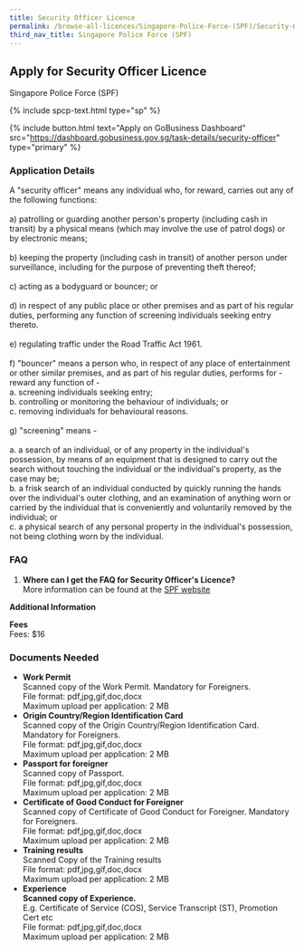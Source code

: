 ```yaml
---
title: Security Officer Licence
permalink: /browse-all-licences/Singapore-Police-Force-(SPF)/Security-Officer-Licence
third_nav_title: Singapore Police Force (SPF)
---
```


## Apply for Security Officer Licence

Singapore Police Force (SPF)

{% include spcp-text.html type="sp" %}

{% include button.html text="Apply on GoBusiness Dashboard" src="https://dashboard.gobusiness.gov.sg/task-details/security-officer" type="primary" %}

<H3>Application Details</H3>

<p>A "security officer" means any individual who, for reward, carries out any of the following functions:<br><br>a) patrolling or guarding another person's property (including cash in transit) by a physical means (which may involve the use of patrol dogs) or by electronic means;<br><br>b) keeping the property (including cash in transit) of another person under surveillance, including for the purpose of preventing theft thereof;<br><br>c) acting as a bodyguard or bouncer; or<br><br>d) in respect of any public place or other premises and as part of his regular duties, performing any function of screening individuals seeking entry thereto.<br><br>e) regulating traffic under the Road Traffic Act 1961.<br><br>f) "bouncer" means a person who, in respect of any place of entertainment or other similar premises, and as part of his regular duties, performs for -reward any function of -<br>a. screening individuals seeking entry;<br>b. controlling or monitoring the behaviour of individuals; or<br>c. removing individuals for behavioural reasons.<br><br>g) "screening" means -<br><br>a. a search of an individual, or of any property in the individual's possession, by means of an equipment that is designed to carry out the search without touching the individual or the individual's property, as the case may be;<br>b. a frisk search of an individual conducted by quickly running the hands over the individual's outer clothing, and an examination of anything worn or carried by the individual that is conveniently and voluntarily removed by the individual; or<br>c. a physical search of any personal property in the individual's possession, not being clothing worn by the individual.</p>

<h3>FAQ</h3>

<ol>
<li>
<strong>Where can I get the FAQ for Security Officer's Licence?
</strong><br> 
More information can be found at the 
<a href="https://www.police.gov.sg/e-Services/Police-Licences/Security-Officer-Licence" target="_blank" rel="noopener">SPF website</a>
</li>
</ol>

<strong>Additional Information</strong>

<p><strong>Fees</strong><br>
Fees: $16</p>

<H3>Documents Needed</H3>

<ul>
<li><strong>Work Permit</strong><br />Scanned copy of the Work Permit. Mandatory for Foreigners.
<br>
File format: pdf,jpg,gif,doc,docx<br>
Maximum upload per application: 2 MB
</li>
<li><strong>Origin Country/Region Identification Card</strong><br />Scanned copy of the Origin Country/Region Identification Card. Mandatory for Foreigners.
<br>
File format: pdf,jpg,gif,doc,docx<br>
Maximum upload per application: 2 MB
</li>
<li><strong>Passport for foreigner</strong><br />Scanned copy of Passport.
<br>
File format: pdf,jpg,gif,doc,docx<br>
Maximum upload per application: 2 MB
</li>
<li><strong>Certificate of Good Conduct for Foreigner</strong><br />Scanned copy of Certificate of Good Conduct for Foreigner. Mandatory for Foreigners.
<br>
File format: pdf,jpg,gif,doc,docx<br>
Maximum upload per application: 2 MB
</li>
<li><strong>Training results</strong><br />Scanned Copy of the Training results
<br>
File format: pdf,jpg,gif,doc,docx<br>
Maximum upload per application: 2 MB
</li>
<li><strong>Experience<br />Scanned copy of Experience.</strong><br />E.g. Certificate of Service (COS), Service Transcript (ST), Promotion Cert etc
<br>
File format: pdf,jpg,gif,doc,docx<br>
Maximum upload per application: 2 MB
</li>
</ul>

